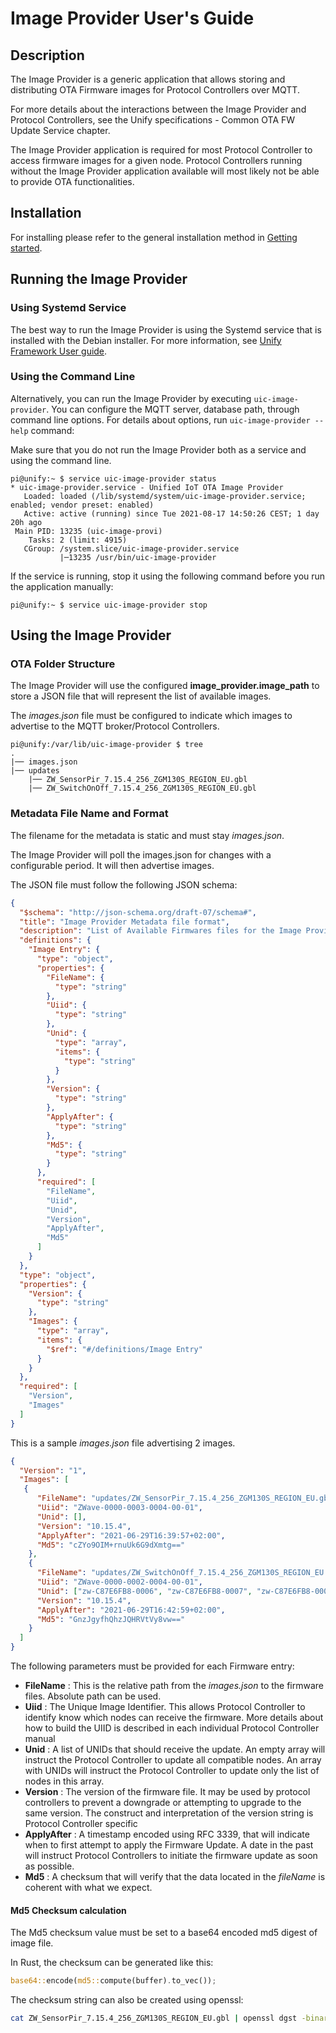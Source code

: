 # Image Provider User's Guide

## Description

The Image Provider is a generic application that allows storing and
distributing OTA Firmware images for Protocol Controllers over MQTT.

For more details about the interactions between the Image Provider and Protocol
Controllers, see the Unify specifications - Common OTA FW Update Service
chapter.

The Image Provider application is required for most Protocol Controller to
access firmware images for a given node. Protocol Controllers running without
the Image Provider application available will most likely not be able to provide
OTA functionalities.

## Installation

For installing please refer to the general installation method in
[Getting started](../../doc/getting_started.md).

## Running the Image Provider

### Using Systemd Service

The best way to run the Image Provider is using the Systemd service that is
installed with the Debian installer.
For more information, see
[Unify Framework User guide](../../doc/unify_readme_user.md).

### Using the Command Line

Alternatively, you can run the Image Provider by executing `uic-image-provider`.
You can configure the MQTT server, database path, through command line options.
For details about options, run `uic-image-provider --help` command:

Make sure that you do not run the Image Provider both as a service and using the
command line.

```console
pi@unify:~ $ service uic-image-provider status
* uic-image-provider.service - Unified IoT OTA Image Provider
   Loaded: loaded (/lib/systemd/system/uic-image-provider.service; enabled; vendor preset: enabled)
   Active: active (running) since Tue 2021-08-17 14:50:26 CEST; 1 day 20h ago
 Main PID: 13235 (uic-image-provi)
    Tasks: 2 (limit: 4915)
   CGroup: /system.slice/uic-image-provider.service
           |─13235 /usr/bin/uic-image-provider
```

If the service is running, stop it using the following command before
you run the application manually:

```console
pi@unify:~ $ service uic-image-provider stop
```

## Using the Image Provider

### OTA Folder Structure

The Image Provider will use the configured **image_provider.image_path** to
store a JSON file that will represent the list of available images.

The *images.json* file must be configured to indicate which images to advertise
to the MQTT broker/Protocol Controllers.

```console
pi@unify:/var/lib/uic-image-provider $ tree
.
|── images.json
|── updates
    |── ZW_SensorPir_7.15.4_256_ZGM130S_REGION_EU.gbl
    |── ZW_SwitchOnOff_7.15.4_256_ZGM130S_REGION_EU.gbl
```

### Metadata File Name and Format

The filename for the metadata is static and must stay *images.json*.

The Image Provider will poll the images.json for changes with a configurable
period. It will then advertise images.

The JSON file must follow the following JSON schema:

```json
{
  "$schema": "http://json-schema.org/draft-07/schema#",
  "title": "Image Provider Metadata file format",
  "description": "List of Available Firmwares files for the Image Provider",
  "definitions": {
    "Image Entry": {
      "type": "object",
      "properties": {
        "FileName": {
          "type": "string"
        },
        "Uiid": {
          "type": "string"
        },
        "Unid": {
          "type": "array",
          "items": {
            "type": "string"
          }
        },
        "Version": {
          "type": "string"
        },
        "ApplyAfter": {
          "type": "string"
        },
        "Md5": {
          "type": "string"
        }
      },
      "required": [
        "FileName",
        "Uiid",
        "Unid",
        "Version",
        "ApplyAfter",
        "Md5"
      ]
    }
  },
  "type": "object",
  "properties": {
    "Version": {
      "type": "string"
    },
    "Images": {
      "type": "array",
      "items": {
        "$ref": "#/definitions/Image Entry"
      }
    }
  },
  "required": [
    "Version",
    "Images"
  ]
}
```

This is a sample *images.json* file advertising 2 images.

```json
{
  "Version": "1",
  "Images": [
   {
      "FileName": "updates/ZW_SensorPir_7.15.4_256_ZGM130S_REGION_EU.gbl",
      "Uiid": "ZWave-0000-0003-0004-00-01",
      "Unid": [],
      "Version": "10.15.4",
      "ApplyAfter": "2021-06-29T16:39:57+02:00",
      "Md5": "cZYo9OIM+rnuUk6G9dXmtg=="
    },
    {
      "FileName": "updates/ZW_SwitchOnOff_7.15.4_256_ZGM130S_REGION_EU.gbl",
      "Uiid": "ZWave-0000-0002-0004-00-01",
      "Unid": ["zw-C87E6FB8-0006", "zw-C87E6FB8-0007", "zw-C87E6FB8-0008"],
      "Version": "10.15.4",
      "ApplyAfter": "2021-06-29T16:42:59+02:00",
      "Md5": "GnzJgyfhQhzJQHRVtVy8vw=="
    }
  ]
}
```

The following parameters must be provided for each Firmware entry:

* **FileName** : This is the relative path from the *images.json* to the
firmware files. Absolute path can be used.
* **Uiid** : The Unique Image Identifier. This allows Protocol Controller
to identify know which nodes can receive the firmware. More details about how
to build the UIID is described in each individual Protocol Controller manual
* **Unid** : A list of UNIDs that should receive the update. An empty array
will instruct the Protocol Controller to update all compatible nodes. An array
with UNIDs will instruct the Protocol Controller to update only the list of
nodes in this array.
* **Version** : The version of the firmware file. It may be used by
protocol controllers to prevent a downgrade or attempting to upgrade to the same
version. The construct and interpretation of the version string is
Protocol Controller specific
* **ApplyAfter** : A timestamp encoded using RFC 3339, that will indicate when
to first attempt to apply the Firmware Update. A date in the past will
instruct Protocol Controllers to initiate the firmware update as soon as
possible.
* **Md5** : A checksum that will verify that the data located in the *fileName*
is coherent with what we expect.

#### Md5 Checksum calculation

The Md5 checksum value must be set to a base64 encoded md5 digest of image file.

In Rust, the checksum can be generated like this:

```rust
base64::encode(md5::compute(buffer).to_vec());
```

The checksum string can also be created using openssl:

```bash
cat ZW_SensorPir_7.15.4_256_ZGM130S_REGION_EU.gbl | openssl dgst -binary -md5 | openssl base64
```
